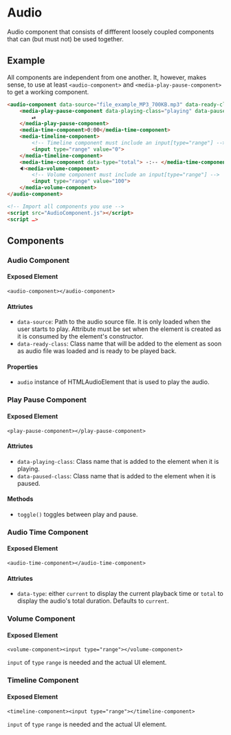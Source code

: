 # Audio

Audio component that consists of diffferent loosely coupled components that can (but must not) be
used together.

## Example

All components are independent from one another. It, however, makes sense, to use at least 
`<audio-component>` and `<media-play-pause-component>` to get a working component.

````html
<audio-component data-source="file_example_MP3_700KB.mp3" data-ready-class="ready">
    <media-play-pause-component data-playing-class="playing" data-paused-class="paused">
        ⏯
    </media-play-pause-component>
    <media-time-component>0:00</media-time-component>
    <media-timeline-component>
        <!-- Timeline component must include an input[type="range"] -->
        <input type="range" value="0">
    </media-timeline-component>
    <media-time-component data-type="total"> -:-- </media-time-component>
    🔉<media-volume-component>
        <!-- Volume component must include an input[type="range"] -->
        <input type="range" value="100">
    </media-volume-component>
</audio-component>

<!-- Import all components you use -->
<script src="AudioComponent.js"></script>
<script …>
````



## Components



### Audio Component

#### Exposed Element
`<audio-component></audio-component>`

#### Attriutes
- `data-source`: Path to the audio source file. It is only loaded when the user starts to play. 
Attribute must be set when the element is created as it is consumed by the element's constructor.
- `data-ready-class`: Class name that will be added to the element as soon as audio file was loaded
and is ready to be played back.

#### Properties
- `audio` instance of HTMLAudioElement that is used to play the audio.



### Play Pause Component

#### Exposed Element
`<play-pause-component></play-pause-component>`

#### Attriutes
- `data-playing-class`: Class name that is added to the element when it is playing.
- `data-paused-class`: Class name that is added to the element when it is paused.

#### Methods
- `toggle()` toggles between play and pause.



### Audio Time Component

#### Exposed Element
`<audio-time-component></audio-time-component>`

#### Attriutes
- `data-type`: either `current` to display the current playback time or `total` to display the
audio's total duration. Defaults to `current`.



### Volume Component

#### Exposed Element
`<volume-component><input type="range"></volume-component>`

`input` of `type` `range` is needed and the actual UI element.



### Timeline Component

#### Exposed Element
`<timeline-component><input type="range"></timeline-component>`

`input` of `type` `range` is needed and the actual UI element.


